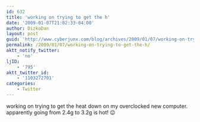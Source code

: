```yaml
---
id: 632
title: 'working on trying to get the h'
date: '2009-01-07T21:02:33-04:00'
author: DizkoDan
layout: post
guid: 'http://www.cyberjunx.com/blog/archives/2009/01/07/working-on-trying-to-get-the-h/'
permalink: /2009/01/07/working-on-trying-to-get-the-h/
aktt_notify_twitter:
    - 'no'
ljID:
    - '795'
aktt_twitter_id:
    - '1103272701'
categories:
    - Twitter
---
```


working on trying to get the heat down on my overclocked new computer. apparently going from 2.4g to 3.2g is hot! 😉